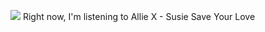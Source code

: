 <img src="https:&#x2F;&#x2F;lastfm.freetls.fastly.net&#x2F;i&#x2F;u&#x2F;64s&#x2F;9bc4e8d03571689a6a7e2c82707fc566.jpg"> </img>
Right now, I&#39;m listening to  Allie X - Susie Save Your Love
